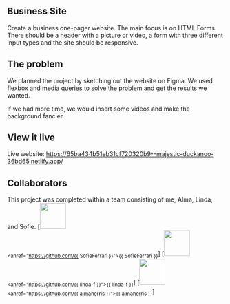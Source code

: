 ## Business Site

Create a business one-pager website. The main focus is on HTML Forms.
There should be a header with a picture or video, a form with three different input types and the site should be responsive.

## The problem

We planned the project by sketching out the website on Figma. We used flexbox and media queries to solve the problem and get the results we wanted.

If we had more time, we would insert some videos and make the background fancier.

## View it live

Live website: https://65ba434b51eb31cf720320b9--majestic-duckanoo-36bd65.netlify.app/

## Collaborators
This project was completed within a team consisting of me, Alma, Linda, and Sofie.
[<img src="https://github.com/{{ SofieFerrari }}.png" width="60px;"/><br /><sub><ahref="https://github.com/{{ SofieFerrari }}">{{ SofieFerrari }}</a></sub>]
[<img src="https://github.com/{{ linda-f }}.png" width="60px;"/><br /><sub><ahref="https://github.com/{{ linda-f }}">{{ linda-f }}</a></sub>]
[<img src="https://github.com/{{ almaherris }}.png" width="60px;"/><br /><sub><ahref="https://github.com/{{ almaherris }}">{{ almaherris }}</a></sub>]
